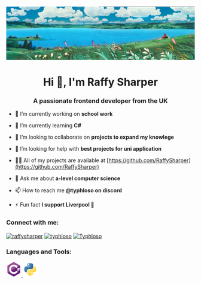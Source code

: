 ![MasterHead](FWakC9nXoAMZMC-.jpg)
<h1 align="center">Hi 👋, I'm Raffy Sharper</h1>
<h3 align="center">A passionate frontend developer from the UK</h3>





- 🔭 I’m currently working on **school work**

- 🌱 I’m currently learning **C#**

- 👯 I’m looking to collaborate on **projects to expand my knowlege**

- 🤝 I’m looking for help with **best projects for uni application**

- 👨‍💻 All of my projects are available at [https://github.com/RaffySharper](https://github.com/RaffySharper)

- 💬 Ask me about **a-level computer science**

- 📫 How to reach me **@typhloso on discord**

- ⚡ Fun fact **I support Liverpool 🐐**

<h3 align="left">Connect with me:</h3>
<p align="left">
<a href="https://instagram.com/raffysharper" target="blank"><img align="center" src="https://raw.githubusercontent.com/rahuldkjain/github-profile-readme-generator/master/src/images/icons/Social/instagram.svg" alt="raffysharper" height="30" width="40" /></a>
<a href="https://www.youtube.com/c/typhloso" target="blank"><img align="center" src="https://raw.githubusercontent.com/rahuldkjain/github-profile-readme-generator/master/src/images/icons/Social/youtube.svg" alt="typhloso" height="30" width="40" /></a>
<a href="https://discord.gg/Typhloso" target="blank"><img align="center" src="https://raw.githubusercontent.com/rahuldkjain/github-profile-readme-generator/master/src/images/icons/Social/discord.svg" alt="Typhloso" height="30" width="40" /></a>
</p>

<h3 align="left">Languages and Tools:</h3>
<p align="left"> <a href="https://www.w3schools.com/cs/" target="_blank" rel="noreferrer"> <img src="https://raw.githubusercontent.com/devicons/devicon/master/icons/csharp/csharp-original.svg" alt="csharp" width="40" height="40"/> </a> <a href="https://www.python.org" target="_blank" rel="noreferrer"> <img src="https://raw.githubusercontent.com/devicons/devicon/master/icons/python/python-original.svg" alt="python" width="40" height="40"/> </a> </p>
